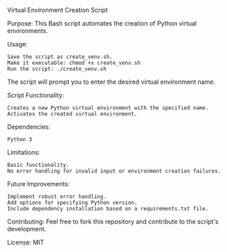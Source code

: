 Virtual Environment Creation Script

Purpose:
This Bash script automates the creation of Python virtual environments.

Usage:

    Save the script as create_venv.sh.
    Make it executable: chmod +x create_venv.sh
    Run the script: ./create_venv.sh

The script will prompt you to enter the desired virtual environment name.

Script Functionality:

    Creates a new Python virtual environment with the specified name.
    Activates the created virtual environment.

Dependencies:

    Python 3

Limitations:

    Basic functionality.
    No error handling for invalid input or environment creation failures.

Future Improvements:

    Implement robust error handling.
    Add options for specifying Python version.
    Include dependency installation based on a requirements.txt file.

Contributing:
Feel free to fork this repository and contribute to the script's development.

License:
 MIT

